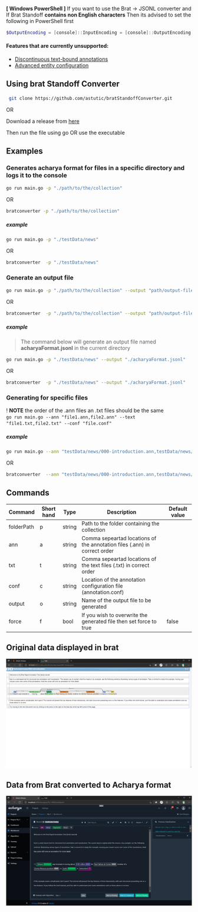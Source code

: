 **[ Windows PowerShell ]**
If you want to use the Brat → JSONL converter and If Brat Standoff **contains non English characters** Then its advised to set the following in PowerShell first

```powershell
$OutputEncoding = [console]::InputEncoding = [console]::OutputEncoding = New-Object System.Text.UTF8Encoding
```

#### Features that are currently unsupported:

- [Discontinuous text-bound annotations](https://brat.nlplab.org/standoff.html "https://brat.nlplab.org/standoff.html")
- [Advanced entity configuration](https://brat.nlplab.org/configuration.html#tool-configuration "https://brat.nlplab.org/configuration.html#tool-configuration")

## Using brat Standoff Converter

```bash
 git clone https://github.com/astutic/bratStandoffConverter.git
```

OR

Download a release from [here](https://github.com/astutic/bratStandoffConverter/releases)

Then run the file using go OR use the executable

## Examples

### Generates acharya format for files in a specific directory and logs it to the console

```bash
go run main.go -p "./path/to/the/collection"
```

OR

```bash
bratconverter -p "./path/to/the/collection"
```

##### example

```bash
go run main.go -p "./testData/news"
```

OR

```bash
bratconverter  -p "./testData/news"
```

### Generate an output file

```bash
go run main.go -p "./path/to/the/collection" --output "path/output-file-name"
```

OR

```bash
bratconverter  -p "./path/to/the/collection" --output "path/output-file-name"
```

##### example

> The command below will generate an output file named **acharyaFormat.jsonl** in the current directory

```bash
go run main.go -p "./testData/news" --output "./acharyaFormat.jsonl"
```

OR

```bash
bratconverter  -p "./testData/news" --output "./acharyaFormat.jsonl"
```

### Generating for specific files

! **NOTE** the order of the .ann files an .txt files should be the same  
`go run main.go --ann "file1.ann,file2.ann" --text "file1.txt,file2.txt" --conf "file.conf"`

##### example

```bash
go run main.go --ann "testData/news/000-introduction.ann,testData/news/040-text_span_annotation.ann" --text "testData/news/000-introduction.txt,testData/news/040-text_span_annotation.txt" --conf "testData/news/annotation.conf"
```

OR

```bash
bratconverter  --ann "testData/news/000-introduction.ann,testData/news/040-text_span_annotation.ann" --text "testData/news/000-introduction.txt,testData/news/040-text_span_annotation.txt" --conf "testData/news/annotation.conf"
```

## Commands

| Command    | Short hand | Type   | Description                                                               | Default value |
| ---------- | ---------- | ------ | ------------------------------------------------------------------------- | ------------- |
| folderPath | p          | string | Path to the folder containing the collection                              |
| ann        | a          | string | Comma sepeartad locations of the annotation files (.ann) in correct order |
| txt        | t          | string | Comma sepeartad locations of the text files (.txt) in correct order       |
| conf       | c          | string | Location of the annotation configuration file (annotation.conf)           |
| output     | o          | string | Name of the output file to be generated                                   |
| force      | f          | bool   | If you wish to overwrite the generated file then set force to true        | false         |

## Original data displayed in brat

![Original data displayed in brat](./docs/images/brat_ui.png "Brat UI")

## Data from Brat converted to Acharya format

![Brat data displayed in Acharya](./docs/images/brat_to_Acharya_ui.png "Acharya UI")
